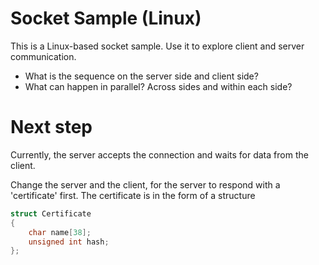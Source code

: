 # Socket Sample (Linux)

This is a Linux-based socket sample.
Use it to explore client and server communication.

- What is the sequence on the server side and client side?
- What can happen in parallel? Across sides and within each side?

# Next step

Currently, the server accepts the connection
and waits for data from the client.

Change the server and the client,
for the server to respond with a 'certificate' first.
The certificate is in the form of a structure

```C
struct Certificate
{
    char name[38];
    unsigned int hash;
};
```
